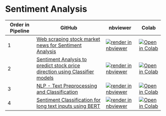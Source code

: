 # Sentiment Analysis

| Order in Pipeline | GitHub | nbviewer | Colab |
|-----------|---------|--------|----------|
| 1      | [Web scraping stock market news for Sentiment Analysis](https://github.com/alisonmitchell/Stock-Prediction/blob/main/Sentiment_Analysis/Stock_news_data_collection.ipynb)               | [![render in nbviewer](https://raw.githubusercontent.com/jupyter/design/master/logos/Badges/nbviewer_badge.svg)](https://nbviewer.jupyter.org/github/alisonmitchell/Stock-Prediction/blob/main/Sentiment_Analysis/Stock_news_data_collection.ipynb) | [![Open in Colab](https://colab.research.google.com/assets/colab-badge.svg)](https://colab.research.google.com/github/alisonmitchell/Stock-Prediction/blob/main/Sentiment_Analysis/Stock_news_data_collection.ipynb) |
| 2      | [Sentiment Analysis to predict stock price direction using Classifier models](https://github.com/alisonmitchell/Stock-Prediction/blob/main/Sentiment_Analysis/Sentiment_Analysis_and_Classifiers.ipynb)              | [![render in nbviewer](https://raw.githubusercontent.com/jupyter/design/master/logos/Badges/nbviewer_badge.svg)](https://nbviewer.jupyter.org/github/alisonmitchell/Stock-Prediction/blob/main/Sentiment_Analysis/Sentiment_Analysis_and_Classifiers.ipynb) | [![Open in Colab](https://colab.research.google.com/assets/colab-badge.svg)](https://colab.research.google.com/github/alisonmitchell/Stock-Prediction/blob/main/Sentiment_Analysis/Sentiment_Analysis_and_Classifiers.ipynb) |
| 3 | [NLP - Text Preprocessing and Classification](https://github.com/alisonmitchell/Stock-Prediction/blob/main/Sentiment_Analysis/NLP_Text_Preprocessing_and_Classification.ipynb)               | [![render in nbviewer](https://raw.githubusercontent.com/jupyter/design/master/logos/Badges/nbviewer_badge.svg)](https://nbviewer.jupyter.org/github/alisonmitchell/Stock-Prediction/blob/main/Sentiment_Analysis/NLP_Text_Preprocessing_and_Classification.ipynb) | [![Open in Colab](https://colab.research.google.com/assets/colab-badge.svg)](https://colab.research.google.com/github/alisonmitchell/Stock-Prediction/blob/main/Sentiment_Analysis/NLP_Text_Preprocessing_and_Classification.ipynb) |
| 4 | [Sentiment Classification for long text inputs using BERT](https://github.com/alisonmitchell/Stock-Prediction/blob/main/Sentiment_Analysis/BERT_Long_Text_Classification.ipynb)               | [![render in nbviewer](https://raw.githubusercontent.com/jupyter/design/master/logos/Badges/nbviewer_badge.svg)](https://nbviewer.jupyter.org/github/alisonmitchell/Stock-Prediction/blob/main/Sentiment_Analysis/BERT_Long_Text_Classification.ipynb) | [![Open in Colab](https://colab.research.google.com/assets/colab-badge.svg)](https://colab.research.google.com/github/alisonmitchell/Stock-Prediction/blob/main/Sentiment_Analysis/BERT_Long_Text_Classification.ipynb) |